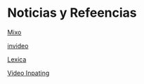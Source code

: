 




# Noticias y Refeencias

[Mixo](https://app.mixo.io/)

[invideo](https://ai.invideo.io/)

[Lexica](https://lexica.art/)

[Video Inpating](https://shangchenzhou.com/projects/ProPainter/)
